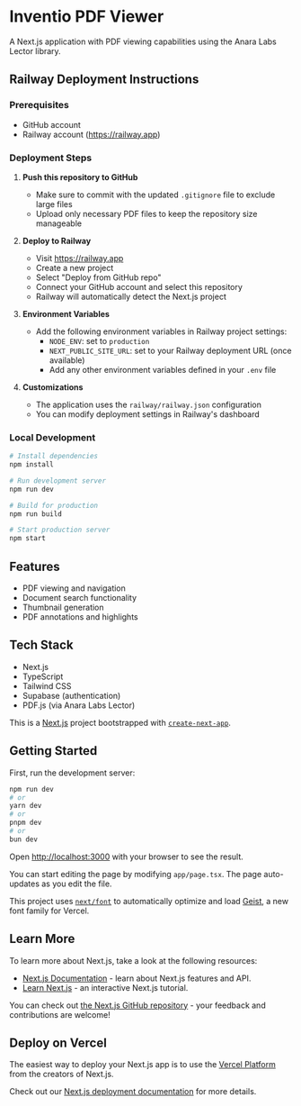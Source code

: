 # Inventio PDF Viewer

A Next.js application with PDF viewing capabilities using the Anara Labs Lector library.

## Railway Deployment Instructions

### Prerequisites
- GitHub account
- Railway account (https://railway.app)

### Deployment Steps

1. **Push this repository to GitHub**
   - Make sure to commit with the updated `.gitignore` file to exclude large files
   - Upload only necessary PDF files to keep the repository size manageable

2. **Deploy to Railway**
   - Visit https://railway.app
   - Create a new project
   - Select "Deploy from GitHub repo"
   - Connect your GitHub account and select this repository
   - Railway will automatically detect the Next.js project

3. **Environment Variables**
   - Add the following environment variables in Railway project settings:
     - `NODE_ENV`: set to `production`
     - `NEXT_PUBLIC_SITE_URL`: set to your Railway deployment URL (once available)
     - Add any other environment variables defined in your `.env` file

4. **Customizations**
   - The application uses the `railway/railway.json` configuration
   - You can modify deployment settings in Railway's dashboard

### Local Development

```bash
# Install dependencies
npm install

# Run development server
npm run dev

# Build for production
npm run build

# Start production server
npm start
```

## Features
- PDF viewing and navigation
- Document search functionality
- Thumbnail generation
- PDF annotations and highlights

## Tech Stack
- Next.js
- TypeScript
- Tailwind CSS
- Supabase (authentication)
- PDF.js (via Anara Labs Lector)

This is a [Next.js](https://nextjs.org) project bootstrapped with [`create-next-app`](https://nextjs.org/docs/app/api-reference/cli/create-next-app).

## Getting Started

First, run the development server:

```bash
npm run dev
# or
yarn dev
# or
pnpm dev
# or
bun dev
```

Open [http://localhost:3000](http://localhost:3000) with your browser to see the result.

You can start editing the page by modifying `app/page.tsx`. The page auto-updates as you edit the file.

This project uses [`next/font`](https://nextjs.org/docs/app/building-your-application/optimizing/fonts) to automatically optimize and load [Geist](https://vercel.com/font), a new font family for Vercel.

## Learn More

To learn more about Next.js, take a look at the following resources:

- [Next.js Documentation](https://nextjs.org/docs) - learn about Next.js features and API.
- [Learn Next.js](https://nextjs.org/learn) - an interactive Next.js tutorial.

You can check out [the Next.js GitHub repository](https://github.com/vercel/next.js) - your feedback and contributions are welcome!

## Deploy on Vercel

The easiest way to deploy your Next.js app is to use the [Vercel Platform](https://vercel.com/new?utm_medium=default-template&filter=next.js&utm_source=create-next-app&utm_campaign=create-next-app-readme) from the creators of Next.js.

Check out our [Next.js deployment documentation](https://nextjs.org/docs/app/building-your-application/deploying) for more details.
